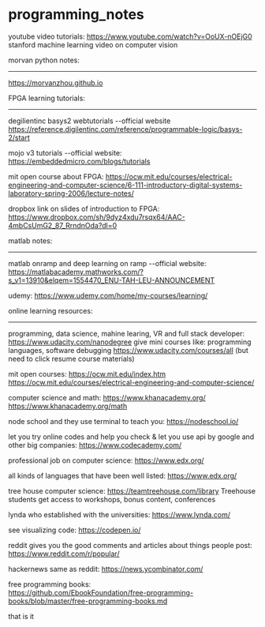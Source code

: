 # programming_notes
youtube video tutorials:
https://www.youtube.com/watch?v=OoUX-nOEjG0
stanford machine learning video on computer vision

morvan python notes:
*****************************************************************************************************************************
https://morvanzhou.github.io

FPGA learning tutorials:
*****************************************************************************************************************************
degilientinc basys2 webtutorials  --official website
https://reference.digilentinc.com/reference/programmable-logic/basys-2/start

mojo v3 tutorials --official website:
https://embeddedmicro.com/blogs/tutorials

mit open course about FPGA:
https://ocw.mit.edu/courses/electrical-engineering-and-computer-science/6-111-introductory-digital-systems-laboratory-spring-2006/lecture-notes/

dropbox link on slides of introduction to FPGA:
https://www.dropbox.com/sh/9dyz4xdu7rsqx64/AAC-4mbCsUmG2_87_RrndnOda?dl=0


matlab notes:
*****************************************************************************************************************************
matlab onramp and deep learning on ramp --official website:
https://matlabacademy.mathworks.com/?s_v1=13910&elqem=1554470_ENU-TAH-LEU-ANNOUNCEMENT

udemy:
https://www.udemy.com/home/my-courses/learning/

online learning resources:
*****************************************************************************************************************************
programming, data science, mahine learing, VR and full stack developer:
https://www.udacity.com/nanodegree
give mini courses like: programming languages, software debugging
https://www.udacity.com/courses/all
(but need to click resume course materials)

mit open courses:
https://ocw.mit.edu/index.htm
https://ocw.mit.edu/courses/electrical-engineering-and-computer-science/

computer science and math:
https://www.khanacademy.org/
https://www.khanacademy.org/math

node school and they use terminal to teach you:
https://nodeschool.io/

let you try online codes and help you check & let you use api by google and other big companies:
https://www.codecademy.com/

professional job on computer science:
https://www.edx.org/

all kinds of languages that have been well listed:
https://www.edx.org/

tree house computer science:
https://teamtreehouse.com/library
Treehouse students get access to workshops, bonus content, conferences

lynda who established with the universities:
https://www.lynda.com/

see visualizing code:
https://codepen.io/

reddit gives you the good comments and articles about things people post:
https://www.reddit.com/r/popular/

hackernews same as reddit:
https://news.ycombinator.com/

free programming books:  
https://github.com/EbookFoundation/free-programming-books/blob/master/free-programming-books.md

   that is it
